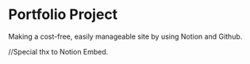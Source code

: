 # Portfolio Project

Making a cost-free, easily manageable site by using Notion and Github.

//Special thx to Notion Embed.
